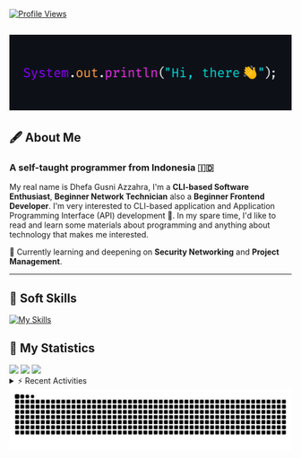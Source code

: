 <!-- Header Badges -->
[![Profile Views](https://komarev.com/ghpvc/?username=mitsuki31&color=blue&label=PROFILE+VIEWS)](https://github.com/mitsuki31)
<!--
[![Follow](https://img.shields.io/twitter/url?url=https%3A%2F%2Ftwitter.com%2Fryuumitsuki31)](https://twitter.com/ryuumitsuki31)
-->

<h2><img src="images/hi_there.png"/></h2>

## 🖋️ About Me
### A self-taught programmer from **Indonesia** 🇮🇩
My real name is Dhefa Gusni Azzahra, I'm a **CLI-based Software Enthusiast**,
**Beginner Network Technician** also a **Beginner Frontend Developer**. I'm very interested to CLI-based application and Application Programming Interface (API) development 🌲. In my spare time, I'd like to read and learn some materials about programming and anything about technology that makes me interested.

🌱 Currently learning and deepening on **Security Networking** and **Project Management**.

---

## 👾 Soft Skills

[![My Skills](https://skillicons.dev/icons?i=py,c,cpp,java,js,ts,css,sass,html,bash,arduino)](https://skillicons.dev)


## 🔭 My Statistics

<picture id="stats">
    <source 
            srcset="https://github-readme-stats.vercel.app/api?username=mitsuki31&show_icons=true&theme=tokyonight&include_all_commits=true&show_private=falsee&hide=stars"
            media="(prefers-color-scheme: dark)"
    />
    <source
            srcset="https://github-readme-stats.vercel.app/api?username=mitsuki31&show_icons=true&include_all_commits=true&show_private=false&hide=stars"
            media="(prefers-color-scheme: light), (prefers-color-scheme: no-preference)"
    />
    <img src="https://github-readme-stats.vercel.app/api?username=mitsuki31&show_icons=true&include_all_commits=true&show_private=false&hide=stars" />
</picture>

<picture id="top-langs">
    <source
            srcset="https://github-readme-stats.vercel.app/api/top-langs/?username=mitsuki31&layout=donut&theme=tokyonight&count_private=true&langs_count=10"
            media="(prefers-color-scheme: dark)"
    />
    <source
            srcset="https://github-readme-stats.vercel.app/api/top-langs/?username=mitsuki31&layout=donut&count_private=true&langs_count=10"
            media="(prefers-color-scheme: light), (prefers-color-scheme: no-preference)"
    />
    <img src="https://github-readme-stats.vercel.app/api/top-langs/?username=mitsuki31&layout=donut&langs_count=10&count_private=true" />
</picture>

<picture id="profile-summary">
    <source
            srcset="https://github-profile-summary-cards.vercel.app/api/cards/profile-details?username=mitsuki31&theme=tokyonight"
            media="(prefers-color-scheme: dark)"
    />
    <source
            srcset="https://github-profile-summary-cards.vercel.app/api/cards/profile-details?username=mitsuki31&theme=github"
            media="(prefers-color-scheme: light), (prefers-color-scheme: no-preference)"
    />
    <img src="https://github-profile-summary-cards.vercel.app/api/cards/profile-details?username=mitsuki31" />
</picture>

<br/>


<details>
<summary>⚡ Recent Activities</summary>

<!--START_SECTION:activity-->
1. 🎉 Merged PR [#44](https://github.com/mitsuki31/ytmp3-js/pull/44) in [mitsuki31/ytmp3-js](https://github.com/mitsuki31/ytmp3-js)
2. 💪 Opened PR [#44](https://github.com/mitsuki31/ytmp3-js/pull/44) in [mitsuki31/ytmp3-js](https://github.com/mitsuki31/ytmp3-js)
3. 🎉 Merged PR [#43](https://github.com/mitsuki31/ytmp3-js/pull/43) in [mitsuki31/ytmp3-js](https://github.com/mitsuki31/ytmp3-js)
4. 💪 Opened PR [#43](https://github.com/mitsuki31/ytmp3-js/pull/43) in [mitsuki31/ytmp3-js](https://github.com/mitsuki31/ytmp3-js)
5. ❌ Closed PR [#42](https://github.com/mitsuki31/ytmp3-js/pull/42) in [mitsuki31/ytmp3-js](https://github.com/mitsuki31/ytmp3-js)
6. 💪 Opened PR [#42](https://github.com/mitsuki31/ytmp3-js/pull/42) in [mitsuki31/ytmp3-js](https://github.com/mitsuki31/ytmp3-js)
7. 🎉 Merged PR [#41](https://github.com/mitsuki31/ytmp3-js/pull/41) in [mitsuki31/ytmp3-js](https://github.com/mitsuki31/ytmp3-js)
8. 💪 Opened PR [#41](https://github.com/mitsuki31/ytmp3-js/pull/41) in [mitsuki31/ytmp3-js](https://github.com/mitsuki31/ytmp3-js)
9. 🎉 Merged PR [#40](https://github.com/mitsuki31/ytmp3-js/pull/40) in [mitsuki31/ytmp3-js](https://github.com/mitsuki31/ytmp3-js)
10. 💪 Opened PR [#40](https://github.com/mitsuki31/ytmp3-js/pull/40) in [mitsuki31/ytmp3-js](https://github.com/mitsuki31/ytmp3-js)
<!--END_SECTION:activity-->

</details>

<picture>
  <!-- For dark theme -->
  <source
    srcset="https://raw.githubusercontent.com/mitsuki31/mitsuki31/output/github-snake-dark.svg"
    media="(prefers-color-scheme: dark)"
  />
  <!-- For light theme -->
  <source
    srcset="https://raw.githubusercontent.com/mitsuki31/mitsuki31/output/github-snake.svg"
    media="(prefers-color-scheme: light)"
  />
  <!-- Default -->
  <img
    alt="GitHub Contribution Grid Snake"
    src="https://raw.githubusercontent.com/mitsuki31/mitsuki31/output/github-snake.svg"
  />
</picture>
